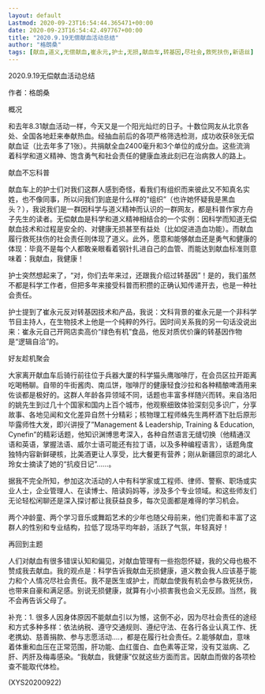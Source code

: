 ```yaml
---
layout: default
Lastmod: 2020-09-23T16:54:44.365471+00:00
date: 2020-09-23T16:54:42.497767+00:00
title: "2020.9.19无偿献血活动总结"
author: "格朗桑"
tags: [献血,道义,无偿献血,崔永元,护士,无损,献血车,转基因,尽社会,救死扶伤,新语丝]
---
```


2020.9.19无偿献血活动总结

作者：格朗桑

概况

和去年8.31献血活动一样，今天又是一个阳光灿烂的日子。十数位网友从北京各处、全国各地赶来奉献热血。经抽血前后的各项严格筛选检测，成功收获8张无偿献血证（比去年多了1张）。共捐献全血2400毫升和3个单位的成分血。这些流淌着科学和道义精神、饱含勇气和社会责任的健康血液此刻已在治病救人的路上。

献血不忘科普

献血车上的护士们对我们这群人感到奇怪，看我们有组织而来彼此又不知真名实姓，也不像同事，所以问我们到底是什么样的“组织”（也许她怀疑我是黑血头？），我说我们是一群因科学与道义精神而认识的一群网友，都是科普作家方舟子先生的读者。无偿献血是科学和道义精神相结合的一个实例：因科学而知道无偿献血技术和过程是安全的、对健康无损甚至有益处（比如促进造血功能）。而献血履行救死扶伤的社会责任则体现了道义。此外，愿意和能够献血还是勇气和健康的体现：毕竟不是每个人都敢亲眼看着钢针扎进自己的血管、而能达到献血标准则意味着：我献血，我健康！

护士突然想起来了，“对，你们去年来过，还跟我介绍过转基因”！是的，我们虽然不都是科学工作者，但把多年来接受科普而积攒的正确认知传递开去，也是一种社会责任。

护士提到了崔永元反对转基因技术和产品，我说：文科背景的崔永元是一个非科学节目主持人，在生物技术上他是一个纯粹的外行。因时间关系我的另一句话没说出来：崔永元自己开网店卖高价“绿色有机”食品，他反对质优价廉的转基因作物是“逻辑自洽”的。

好友趁机聚会

大家离开献血车后骑行前往位于兵器大厦的科学猫头鹰咖啡厅，在会员区拉开距离吃喝畅聊。自带的牛街酱肉、南瓜饼，咖啡厅的健康轻食沙拉和各种精酿啤酒用来佐谈都是极好的。这群人年龄各异领域不同，话题也丰富多样随兴而转。来自洛阳的姚先生到过几十个国家和国内上百个城市，他观察细致体验深刻见多识广，分享故事、各地见闻和文化差异自然十分精彩；核物理工程师蛛先生两杯酒下肚后原形毕露师性大发，即兴讲授了”Management & Leadership, Training & Education, Cynefin”的精彩话题，他知识渊博思考深入，各种自然语言无缝切换（他精通汉语和英语，掌握法语、威尔士语可能还有拉丁语，以及多种编程语言），话题角度独特内容新鲜硬核，比美酒更让人享受，比大餐更有营养；刚从新疆回京的湖北人玲女士摘读了她的“抗疫日记”……。

据我不完全所知，参加这次活动的人中有科学家或工程师、律师、警察、职场或实业人士，企业管理人、在读博士、陪读妈妈等，涉及多个专业领域。和这些师友们无论轻松闲聊还是深入探讨都让我获益良多，每次见面都是难得的学习机会。

两个冲龄童、两个学习音乐或舞蹈艺术的少年也随父母前来，他们完善和丰富了这群人的性别和专业结构，拉低了现场平均年龄，活跃了气氛，年轻真好！

再回到主题

人们对献血有很多错误认知和偏见，对献血管理有一些抱怨怀疑，我的父母也极不赞成我去献血。我的观点是：科学告诉我献血无损健康，道义教会我人应该基于能力和个人情况尽社会责任。我不是医生或护士，而献血使我有机会参与救死扶伤，也带来自豪和满足感。别说无损健康，就算有小小损害我也会义无反顾。当然，我不会再告诉父母了。

补充：1. 很多人因身体原因不能献血引以为憾，这倒不必，因为尽社会责任的途经和方式多种多样：依法纳税、遵守交通规则、遵纪守法、在各行各业认真工作、抚老携幼、慈善捐款、参与志愿活动….，都是在履行社会责任。2.能够献血，意味着体重和血压在正常范围，肝功能、血红蛋白、血色素等正常，没有艾滋病、乙肝、丙肝及梅毒感染。“我献血，我健康”仅就这些方面而言。因献血而做的各项检查不能取代体检。

(XYS20200922)

